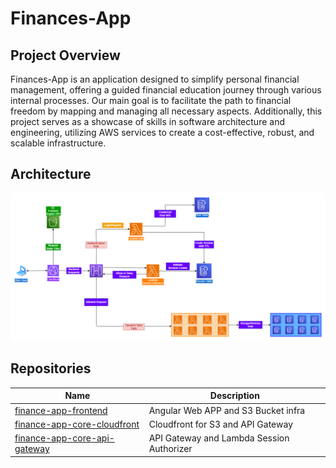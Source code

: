 # Finances-App

## Project Overview

Finances-App is an application designed to simplify personal financial management, offering a guided financial education journey through various internal processes. Our main goal is to facilitate the path to financial freedom by mapping and managing all necessary aspects. Additionally, this project serves as a showcase of skills in software architecture and engineering, utilizing AWS services to create a cost-effective, robust, and scalable infrastructure.

## Architecture

![Architecture Diagram](https://github.com/GustavoReisss/finances-app/blob/main/assets/architecture.png?raw=true)

## Repositories

| Name                                                                                           | Description                               |
| ---------------------------------------------------------------------------------------------- | ----------------------------------------- |
| [finance-app-frontend](https://github.com/GustavoReisss/finances-app-frontend)                 | Angular Web APP and S3 Bucket infra       |
| [finance-app-core-cloudfront](https://github.com/GustavoReisss/finances-app-core-cloudfront)   | Cloudfront for S3 and API Gateway         |
| [finance-app-core-api-gateway](https://github.com/GustavoReisss/finances-app-core-api-gateway) | API Gateway and Lambda Session Authorizer |
